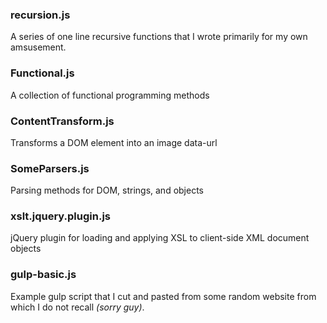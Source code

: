 ### recursion.js
A series of one line recursive functions that I wrote primarily for my own amsusement.
### Functional.js
A collection of functional programming methods
###  ContentTransform.js
Transforms a DOM element into an image data-url
### SomeParsers.js
Parsing methods for DOM, strings, and objects
### xslt.jquery.plugin.js
jQuery plugin for loading and applying XSL to client-side XML document objects
### gulp-basic.js
Example gulp script that I cut and pasted from some random website from which I do not recall _(sorry guy)_.